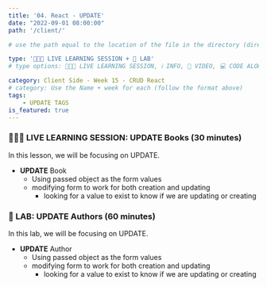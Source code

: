 ```yaml
---
title: '04. React - UPDATE'
date: "2022-09-01 08:00:00"
path: '/client/'

# use the path equal to the location of the file in the directory (directory structure)

type: '👩🏽‍🏫 LIVE LEARNING SESSION + 🥼 LAB'
# type options: 👩🏽‍🏫 LIVE LEARNING SESSION, ℹ️ INFO, 🎥 VIDEO, 💻 CODE ALONG, 🥼 LAB, ↩️ REVIEW/NOTES, 👥 GROUP LEARNING, 👷🏼‍♂️ GROUP PROJECT, 🧠 ASSESSMENT, 📝 ASSIGNMENT

category: Client Side - Week 15 - CRUD React
# category: Use the Name + week for each (follow the format above)
tags: 
    - UPDATE TAGS
is_featured: true
---
```

### 👩🏽‍🏫 LIVE LEARNING SESSION: UPDATE Books (30 minutes)
In this lesson, we will be focusing on UPDATE.

- **UPDATE** Book
  - Using passed object as the form values
  - modifying form to work for both creation and updating
    - looking for a value to exist to know if we are updating or creating

### 🥼 LAB: UPDATE Authors (60 minutes)
In this lab, we will be focusing on UPDATE.

- **UPDATE** Author
  - Using passed object as the form values
  - modifying form to work for both creation and updating
    - looking for a value to exist to know if we are updating or creating
